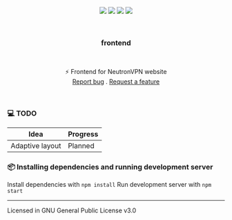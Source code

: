 <p align="center">
<img src="https://img.shields.io/github/contributors/neutronvpn/frontend.svg?style=for-the-badge"/>
<img src="https://img.shields.io/github/forks/neutronvpn/frontend.svg?style=for-the-badge"/>
<img src="https://img.shields.io/github/stars/neutronvpn/frontend.svg?style=for-the-badge"/>
<img src="https://img.shields.io/github/issues/neutronvpn/frontend.svg?style=for-the-badge"/>
</p>
<br />
  <h3 align="center">frontend</h3>
  <br />
  <p align="center">
  ⚡ Frontend for NeutronVPN website
  <br />
  <a href="https://github.com/neutronvpn/frontend/issues">Report bug</a>
  .
  <a href="https://github.com/neutronvpn/frontend/issues">Request a feature</a>
  </p>
<br />

### 💻 TODO
| Idea | Progress |
| ------ | ----------- |
| Adaptive layout | Planned |

### 📦 Installing dependencies and running development server
Install dependencies with `npm install`
Run development server with `npm start`

***

Licensed in GNU General Public License v3.0 
